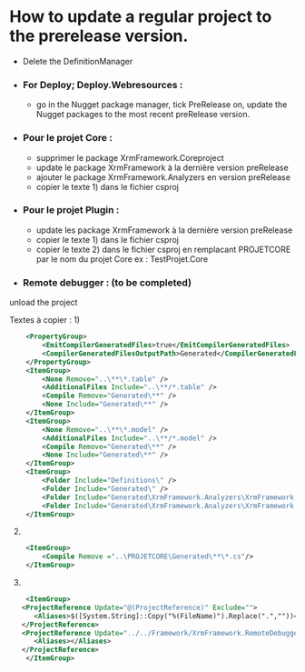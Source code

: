 # How to update a regular project to the prerelease version.

- Delete the DefinitionManager
- ### For Deploy; Deploy.Webresources :
   - go in the Nugget package manager, tick PreRelease on, update the Nugget packages to the most recent preRelease version.

- ### Pour le projet Core :
	- supprimer le package XrmFramework.Coreproject
	- update le package XrmFramework à la dernière version preRelease
	- ajouter le package XrmFramework.Analyzers en version preRelease
	- copier le texte 1) dans le fichier csproj
- ### Pour le projet Plugin :
	- update les package XrmFramework à la dernière version preRelease 
	- copier le texte 1) dans le fichier csproj
	- copier le texte 2) dans le fichier csproj en remplacant PROJETCORE par le nom du projet Core ex : TestProjet.Core

- ### Remote debugger : (to be completed)
unload the project
	


















Textes à copier :
1)
```XML
	<PropertyGroup>
		<EmitCompilerGeneratedFiles>true</EmitCompilerGeneratedFiles>
		<CompilerGeneratedFilesOutputPath>Generated</CompilerGeneratedFilesOutputPath>
	</PropertyGroup>
	<ItemGroup>
		<None Remove="..\**\*.table" />
		<AdditionalFiles Include="..\**/*.table" />
		<Compile Remove="Generated\**" />
		<None Include="Generated\**" />
	</ItemGroup>
	<ItemGroup>
		<None Remove="..\**\*.model" />
		<AdditionalFiles Include="..\**/*.model" />
		<Compile Remove="Generated\**" />
		<None Include="Generated\**" />
	</ItemGroup>
	<ItemGroup>
		<Folder Include="Definitions\" />
		<Folder Include="Generated\" />
		<Folder Include="Generated\XrmFramework.Analyzers\XrmFramework.Analyzers.Generators.ModelSourceFileGenerator\" />
		<Folder Include="Generated\XrmFramework.Analyzers\XrmFramework.Analyzers.Generators.TableSourceFileGenerator\" />
	</ItemGroup>
```

2)
```XML
	<ItemGroup>
		<Compile Remove ="..\PROJETCORE\Generated\**\*.cs"/>
	</ItemGroup>
```

3)
```XML
	<ItemGroup>
   <ProjectReference Update="@(ProjectReference)" Exclude="">
      <Aliases>$([System.String]::Copy("%(FileName)").Replace(".",""))</Aliases>
   </ProjectReference>
   <ProjectReference Update="../../Framework/XrmFramework.RemoteDebugger.Client\XrmFramework.RemoteDebugger.Client.csproj">
      <Aliases></Aliases>
   </ProjectReference>
	</ItemGroup>
```

